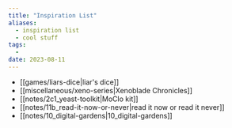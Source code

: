 ```yaml
---
title: "Inspiration List"
aliases:
  - inspiration list
  - cool stuff
tags:
  - 
date: 2023-08-11
---
```


- [[games/liars-dice|liar's dice]]
- [[miscellaneous/xeno-series|Xenoblade Chronicles]]
- [[notes/2c1_yeast-toolkit|MoClo kit]]
- [[notes/11b_read-it-now-or-never|read it now or read it never]]
- [[notes/10_digital-gardens|10_digital-gardens]]